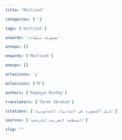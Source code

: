 ```yaml
---
title: "Multiset"

categories: ['']

tags: ['multiset']

arwords: 'مجموعة متعدّدة'

arexps: []

enwords: ['Multiset']

enexps: []

arlexicons: 'ج'

enlexicons: ['M']

authors: ['Ruqayya Roshdy']

translators: ['Tarek Ibrahim']

citations: ['دليل أكسفورد في السانيات الحاسوبية']

sources: ['المنظمة العربية للترجمة']

slug: ""
---
```

